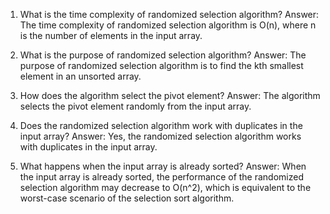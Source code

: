 

1. What is the time complexity of randomized selection algorithm?
Answer: The time complexity of randomized selection algorithm is O(n), where n is the number of elements in the input array.

2. What is the purpose of randomized selection algorithm?
Answer: The purpose of randomized selection algorithm is to find the kth smallest element in an unsorted array.

3. How does the algorithm select the pivot element?
Answer: The algorithm selects the pivot element randomly from the input array.

4. Does the randomized selection algorithm work with duplicates in the input array?
Answer: Yes, the randomized selection algorithm works with duplicates in the input array.

5. What happens when the input array is already sorted?
Answer: When the input array is already sorted, the performance of the randomized selection algorithm may decrease to O(n^2), which is equivalent to the worst-case scenario of the selection sort algorithm.